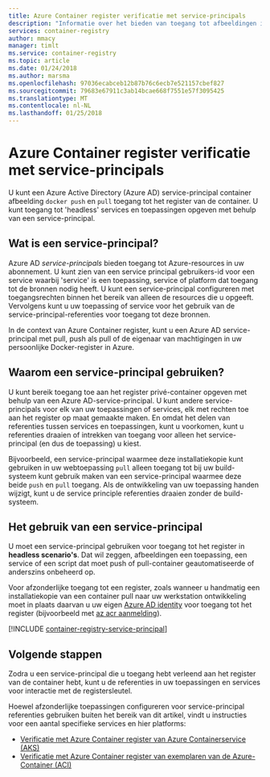 ```yaml
---
title: Azure Container register verificatie met service-principals
description: "Informatie over het bieden van toegang tot afbeeldingen in het register privé-container met behulp van een Azure Active Directory-service-principal."
services: container-registry
author: mmacy
manager: timlt
ms.service: container-registry
ms.topic: article
ms.date: 01/24/2018
ms.author: marsma
ms.openlocfilehash: 97036ecabceb12b87b76c6ecb7e521157cbef827
ms.sourcegitcommit: 79683e67911c3ab14bcae668f7551e57f3095425
ms.translationtype: MT
ms.contentlocale: nl-NL
ms.lasthandoff: 01/25/2018
---
```

# <a name="azure-container-registry-authentication-with-service-principals"></a>Azure Container register verificatie met service-principals

U kunt een Azure Active Directory (Azure AD) service-principal container afbeelding `docker push` en `pull` toegang tot het register van de container. U kunt toegang tot 'headless' services en toepassingen opgeven met behulp van een service-principal.

## <a name="what-is-a-service-principal"></a>Wat is een service-principal?

Azure AD *service-principals* bieden toegang tot Azure-resources in uw abonnement. U kunt zien van een service principal gebruikers-id voor een service waarbij 'service' is een toepassing, service of platform dat toegang tot de bronnen nodig heeft. U kunt een service-principal configureren met toegangsrechten binnen het bereik van alleen de resources die u opgeeft. Vervolgens kunt u uw toepassing of service voor het gebruik van de service-principal-referenties voor toegang tot deze bronnen.

In de context van Azure Container register, kunt u een Azure AD service-principal met pull, push als pull of de eigenaar van machtigingen in uw persoonlijke Docker-register in Azure.

## <a name="why-use-a-service-principal"></a>Waarom een service-principal gebruiken?

U kunt bereik toegang toe aan het register privé-container opgeven met behulp van een Azure AD-service-principal. U kunt andere service-principals voor elk van uw toepassingen of services, elk met rechten toe aan het register op maat gemaakte maken. En omdat het delen van referenties tussen services en toepassingen, kunt u voorkomen, kunt u referenties draaien of intrekken van toegang voor alleen het service-principal (en dus de toepassing) u kiest.

Bijvoorbeeld, een service-principal waarmee deze installatiekopie kunt gebruiken in uw webtoepassing `pull` alleen toegang tot bij uw build-systeem kunt gebruik maken van een service-principal waarmee deze beide `push` en `pull` toegang. Als de ontwikkeling van uw toepassing handen wijzigt, kunt u de service principle referenties draaien zonder de build-systeem.

## <a name="when-to-use-a-service-principal"></a>Het gebruik van een service-principal

U moet een service-principal gebruiken voor toegang tot het register in **headless scenario's**. Dat wil zeggen, afbeeldingen een toepassing, een service of een script dat moet push of pull-container geautomatiseerde of anderszins onbeheerd op.

Voor afzonderlijke toegang tot een register, zoals wanneer u handmatig een installatiekopie van een container pull naar uw werkstation ontwikkeling moet in plaats daarvan u uw eigen [Azure AD identity](container-registry-authentication.md#individual-login-with-azure-ad) voor toegang tot het register (bijvoorbeeld met [az acr aanmelding][az-acr-login]).

[!INCLUDE [container-registry-service-principal](../../includes/container-registry-service-principal.md)]

## <a name="next-steps"></a>Volgende stappen

Zodra u een service-principal die u toegang hebt verleend aan het register van de container hebt, kunt u de referenties in uw toepassingen en services voor interactie met de registersleutel.

Hoewel afzonderlijke toepassingen configureren voor service-principal referenties gebruiken buiten het bereik van dit artikel, vindt u instructies voor een aantal specifieke services en hier platforms:

* [Verificatie met Azure Container register van Azure Containerservice (AKS)](container-registry-auth-aks.md)
* [Verificatie met Azure Container register van exemplaren van de Azure-Container (ACI)](container-registry-auth-aci.md)

<!-- LINKS - External -->

<!-- LINKS - Internal -->
[az-acr-login]: /cli/azure/acr#az_acr_login